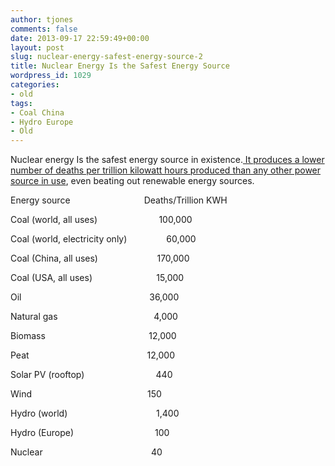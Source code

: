 ```yaml
---
author: tjones
comments: false
date: 2013-09-17 22:59:49+00:00
layout: post
slug: nuclear-energy-safest-energy-source-2
title: Nuclear Energy Is the Safest Energy Source
wordpress_id: 1029
categories:
- old
tags:
- Coal China
- Hydro Europe
- Old
---
```


Nuclear energy Is the safest energy source in existence.[ It produces a lower number of deaths per trillion kilowatt hours produced than any other power source in use](http://rationalwiki.org/wiki/FAQ_on_radioactivity_and_nuclear_technology), even beating out renewable energy sources.



Energy source                              Deaths/Trillion KWH[](http://en.wikipedia.org/wiki/File:HEUraniumC.jpg)   

Coal (world, all uses)                         100,000   

Coal (world, electricity only)                60,000   

Coal (China, all uses)                        170,000   

Coal (USA, all uses)                          15,000   

Oil                                                    36,000   

Natural gas                                       4,000   

Biomass                                          12,000   

Peat                                                12,000   

Solar PV (rooftop)                             440   

Wind                                               150   

Hydro (world)                                    1,400   

Hydro (Europe)                                 100   

Nuclear                                            40
